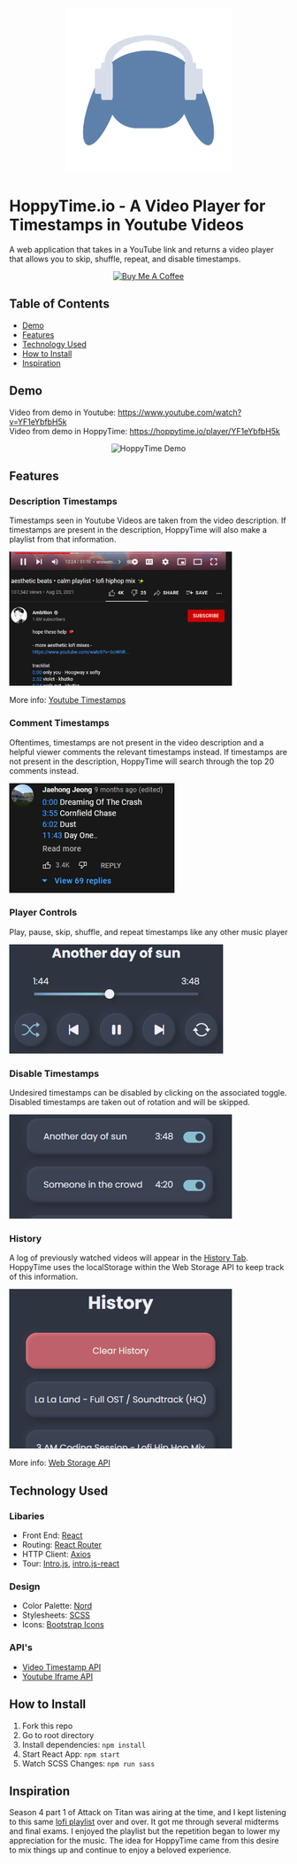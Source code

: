 <p align="center"><img src="public/logo512.png" alt="HoppyTime Logo" width="300" height="300"/></p>

# HoppyTime.io - A Video Player for Timestamps in Youtube Videos
A web application that takes in a YouTube link and returns a video player that 
allows you to skip, shuffle, repeat, and disable timestamps.

<p align="center">
<a href="https://www.buymeacoffee.com/denmar" target="_blank"><img src="https://cdn.buymeacoffee.com/buttons/default-yellow.png" alt="Buy Me A Coffee" height="41" width="174"></a>
</p>


## Table of Contents
- [Demo](#demo)
- [Features](#features)
- [Technology Used](#technology-used)
- [How to Install](#how-to-install)
- [Inspiration](#inspiration)

## Demo
Video from demo in Youtube: https://www.youtube.com/watch?v=YF1eYbfbH5k
<br>
Video from demo in HoppyTime: https://hoppytime.io/player/YF1eYbfbH5k
<p align="center">
<img 
    src="README_images/HoppyTimeDemo.gif" 
    width="450"
    height="720"
    alt="HoppyTime Demo"/>
</p>

## Features
### Description Timestamps
Timestamps seen in Youtube Videos are taken from the video description. If 
timestamps are present in the description, HoppyTime will also make a playlist 
from that information.

<img 
    src="README_images/TimestampsDescription.PNG" 
    width="403"
    height="242"
    alt="HoppyTime Demo"/>

More info: [Youtube Timestamps](https://support.google.com/youtube/answer/9884579?hl=en)

### Comment Timestamps
Oftentimes, timestamps are not present in the video description and a helpful
viewer comments the relevant timestamps instead. If timestamps are not present 
in the description, HoppyTime will search through the top 20 comments instead.

<img 
    src="README_images/TimestampsComments.PNG" 
    alt="HoppyTime Demo"/>


### Player Controls
Play, pause, skip, shuffle, and repeat timestamps like any other music player
<p align="left">
<img 
    src="README_images/Controls.PNG" 
    alt="HoppyTime Demo"/>
</p>

### Disable Timestamps
Undesired timestamps can be disabled by clicking on the associated toggle.
Disabled timestamps are taken out of rotation and will be skipped.
<p align="left">
<img 
    src="README_images/DisableDemo.gif" 
    alt="HoppyTime Demo"/>
</p>

### History
A log of previously watched videos will appear in the [History Tab](https://hoppytime.io/history). 
HoppyTime uses the localStorage within the Web Storage API to keep track of this 
information. 
<p align="left">
<img 
    src="README_images/HistoryDemo.gif" 
    alt="HoppyTime Demo"/>
</p>

More info: [Web Storage API](https://developer.mozilla.org/en-US/docs/Web/API/Web_Storage_API)

## Technology Used
### Libaries
- Front End: [React](https://reactjs.org/)
- Routing: [React Router](https://reactrouter.com/)
- HTTP Client: [Axios](https://axios-http.com/)
- Tour: [Intro.js](https://introjs.com/), [intro.js-react](https://github.com/HiDeoo/intro.js-react)

### Design
- Color Palette: [Nord](https://www.nordtheme.com/)
- Stylesheets: [SCSS](https://sass-lang.com/)
- Icons: [Bootstrap Icons](https://icons.getbootstrap.com/)

### API's
- [Video Timestamp API](https://github.com/DenmarFel/timestamp-api)
- [Youtube Iframe API](https://developers.google.com/youtube/iframe_api_reference)

## How to Install
1. Fork this repo
2. Go to root directory
3. Install dependencies: ```npm install```
4. Start React App: ```npm start```
5. Watch SCSS Changes: ```npm run sass```

## Inspiration
Season 4 part 1 of Attack on Titan was airing at the time, and I kept listening 
to this same [lofi playlist](https://www.youtube.com/watch?v=su8jZm-CWZI) over 
and over. It got me through several midterms and final exams. I enjoyed the 
playlist but the repetition began to lower my appreciation for the music. 
The idea for HoppyTime came from this desire to mix things up and continue to 
enjoy a beloved experience.
